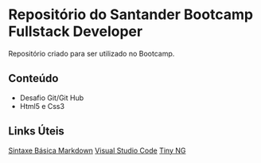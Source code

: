 # Repositório do Santander Bootcamp Fullstack Developer
Repositório criado para ser utilizado no Bootcamp.

## Conteúdo
- Desafio Git/Git Hub
- Html5 e Css3

## Links Úteis
[Sintaxe Básica Markdown](https://www.markdownguide.org/basic-syntax/)
[Visual Studio Code](https://code.visualstudio.com/download)
[Tiny NG](https://tinypng.com/)
